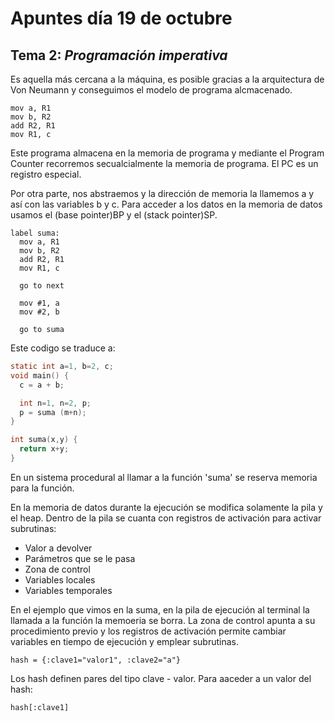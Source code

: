 # Apuntes día 19 de octubre

## Tema 2: _Programación imperativa_

Es aquella más cercana a la máquina, es posible gracias a la arquitectura de Von Neumann y conseguimos el modelo de programa alcmacenado.

```assembly
mov a, R1
mov b, R2
add R2, R1
mov R1, c
```

Este programa almacena en la memoria de programa y mediante el Program Counter recorremos secualcialmente la memoria de programa. El PC es un registro especial.

Por otra parte, nos abstraemos y la dirección de memoria la llamemos a y así con las variables b y c. Para acceder a los datos en la memoria de datos usamos el (base pointer)BP y el (stack pointer)SP.

```assembly
label suma:
  mov a, R1
  mov b, R2
  add R2, R1
  mov R1, c

  go to next

  mov #1, a
  mov #2, b

  go to suma
```

Este codigo se traduce a:

```C
static int a=1, b=2, c;
void main() {
  c = a + b;

  int n=1, n=2, p;
  p = suma (m+n);
}

int suma(x,y) {
  return x+y;
}
```

En un sistema procedural al llamar a la función 'suma' se reserva memoria para la función.

En la memoria de datos durante la ejecución se modifica solamente la pila y el heap. Dentro de la pila se cuanta con registros de activación para activar subrutinas:

* Valor a devolver
* Parámetros que se le pasa
* Zona de control
* Variables locales
* Variables temporales

En el ejemplo que vimos en la suma, en la pila de ejecución al terminal la llamada a la función la memoeria se borra. La zona de control apunta a su procedimiento previo y los registros de activación permite cambiar variables en tiempo de ejecución y emplear subrutinas.

`hash = {:clave1="valor1", :clave2="a"}`

Los hash definen pares del tipo clave - valor. Para aaceder a un valor del hash:

`hash[:clave1]`
